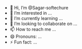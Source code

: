 - 👋 Hi, I’m @Sagar-softechure
- 👀 I’m interested in ...
- 🌱 I’m currently learning ...
- 💞️ I’m looking to collaborate on ...
- 📫 How to reach me ...
- 😄 Pronouns: ...
- ⚡ Fun fact: ...

<!---
Sagar-softechure/Sagar-softechure is a ✨ special ✨ repository because its `README.md` (this file) appears on your GitHub profile.
You can click the Preview link to take a look at your changes.
--->
